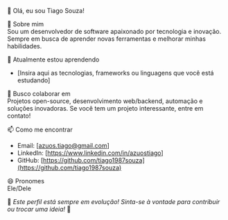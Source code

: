  👋 Olá, eu sou Tiago Souza!  

 👀 Sobre mim  
Sou um desenvolvedor de software apaixonado por tecnologia e inovação. Sempre em busca de aprender novas ferramentas e melhorar minhas habilidades.  

 🌱 Atualmente estou aprendendo  
- [Insira aqui as tecnologias, frameworks ou linguagens que você está estudando]  

 💞️ Busco colaborar em  
Projetos open-source, desenvolvimento web/backend, automação e soluções inovadoras. Se você tem um projeto interessante, entre em contato!  

 📫 Como me encontrar  
- Email: [azuos.tiago@gmail.com]  
- LinkedIn: [https://www.linkedin.com/in/azuostiago]  
- GitHub: [https://github.com/tiago1987souza](https://github.com/tiago1987souza)  

😄 Pronomes  
Ele/Dele  



🔧 *Este perfil está sempre em evolução! Sinta-se à vontade para contribuir ou trocar uma ideia!* 🚀